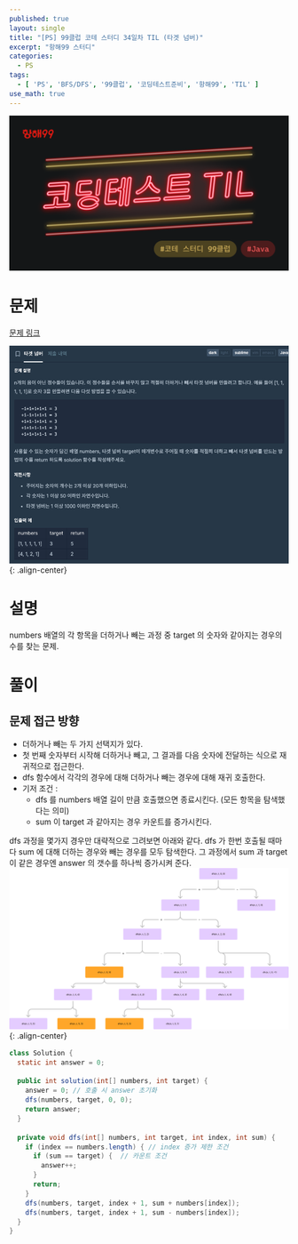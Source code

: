 ```yaml
---
published: true
layout: single
title: "[PS] 99클럽 코테 스터디 34일차 TIL (타겟 넘버)"
excerpt: "항해99 스터디"
categories:
  - PS
tags:
  - [ 'PS', 'BFS/DFS', '99클럽', '코딩테스트준비', '항해99', 'TIL' ]
use_math: true
---
```



![img_3.png](https://github.com/zhtmr/static-files-for-posting/blob/main/static-files-for-posting/20240722/99club_TIL_thumbnail/%EA%B8%B0%EB%B3%B8%ED%98%951_java.png?raw=true)

# 문제

[문제 링크](https://school.programmers.co.kr/learn/courses/30/lessons/43165)

![img_3.png](https://github.com/zhtmr/static-files-for-posting/blob/main/static-files-for-posting/20240824/ex.png?raw=true){: .align-center}

# 설명
numbers 배열의 각 항목을 더하거나 빼는 과정 중 target 의 숫자와 같아지는 경우의 수를 찾는 문제.

# 풀이
## 문제 접근 방향
- 더하거나 빼는 두 가지 선택지가 있다.
- 첫 번째 숫자부터 시작해 더하거나 빼고, 그 결과를 다음 숫자에 전달하는 식으로 재귀적으로 접근한다.
- dfs 함수에서 각각의 경우에 대해 더하거나 빼는 경우에 대해 재귀 호출한다.
- 기저 조건 : 
  - dfs 를 numbers 배열 길이 만큼 호출했으면 종료시킨다. (모든 항목을 탐색했다는 의미)
  - sum 이 target 과 같아지는 경우 카운트를 증가시킨다.

dfs 과정을 몇가지 경우만 대략적으로 그려보면 아래와 같다. dfs 가 한번 호출될 때마다 sum 에 대해 더하는 경우와 빼는 경우를 모두 탐색한다.
그 과정에서 sum 과 target 이 같은 경우엔 answer 의 갯수를 하나씩 증가시켜 준다.
![img_3.png](https://github.com/zhtmr/static-files-for-posting/blob/main/static-files-for-posting/20240824/dfs.png?raw=true){: .align-center}

```java
class Solution {
  static int answer = 0;

  public int solution(int[] numbers, int target) {
    answer = 0; // 호출 시 answer 초기화
    dfs(numbers, target, 0, 0);
    return answer;
  }

  private void dfs(int[] numbers, int target, int index, int sum) {
    if (index == numbers.length) { // index 증가 제한 조건
      if (sum == target) {  // 카운트 조건
        answer++;
      }
      return;
    }
    dfs(numbers, target, index + 1, sum + numbers[index]);
    dfs(numbers, target, index + 1, sum - numbers[index]);
  }
}
```
